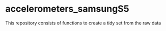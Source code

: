 accelerometers_samsungS5
========================

This repository consists of functions to create a tidy set from the raw data
